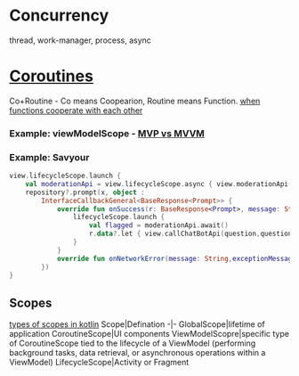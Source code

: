 # Concurrency
thread, work-manager, process, async

# [Coroutines](https://developer.android.com/kotlin/coroutines)
Co+Routine - Co means Coopearion, Routine means Function. [when functions cooperate with each other](https://www.youtube.com/watch?v=EUlpxloAcWw&list=PLBF0Hb1Nl6I-GZS5U1FrCYHvWK-5qmDgc&t=969)

### Example: viewModelScope - [MVP vs MVVM](https://github.com/shanraisshan/Notes/tree/main/App/Android/Architecture/Architecture#mvvm)

### Example: Savyour
```kotlin
view.lifecycleScope.launch {
    val moderationApi = view.lifecycleScope.async { view.moderationApi(question) }
    repository?.prompt(x, object :
        InterfaceCallbackGeneral<BaseResponse<Prompt>> {
            override fun onSuccess(r: BaseResponse<Prompt>, message: String?) {
                lifecycleScope.launch {
                    val flagged = moderationApi.await()
                    r.data?.let { view.callChatBotApi(question,questionMethod,flagged,it) }
                }
            }
            override fun onNetworkError(message: String,exceptionMessage: String) {}
        })
}
```

## Scopes
[types of scopes in kotlin](https://medium.com/@sujathamudadla1213/how-many-types-of-scopes-are-there-in-kotlin-android-e44e004450d0)
Scope|Defination
-|-
GlobalScope|lifetime of application
CoroutineScope|UI components
ViewModelScopre|specific type of CoroutineScope tied to the lifecycle of a ViewModel (performing background tasks, data retrieval, or asynchronous operations within a ViewModel)
LifecycleScope|Activity or Fragment


